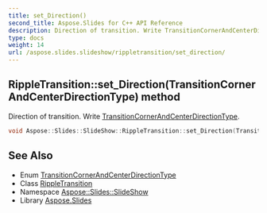 ```yaml
---
title: set_Direction()
second_title: Aspose.Slides for C++ API Reference
description: Direction of transition. Write TransitionCornerAndCenterDirectionType.
type: docs
weight: 14
url: /aspose.slides.slideshow/rippletransition/set_direction/
---
```

## RippleTransition::set_Direction(TransitionCornerAndCenterDirectionType) method


Direction of transition. Write [TransitionCornerAndCenterDirectionType](../../transitioncornerandcenterdirectiontype/).

```cpp
void Aspose::Slides::SlideShow::RippleTransition::set_Direction(TransitionCornerAndCenterDirectionType value) override
```

## See Also

* Enum [TransitionCornerAndCenterDirectionType](../../transitioncornerandcenterdirectiontype/)
* Class [RippleTransition](../)
* Namespace [Aspose::Slides::SlideShow](../../)
* Library [Aspose.Slides](../../../)
